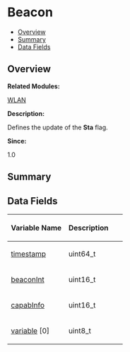 # Beacon<a name="EN-US_TOPIC_0000001054799593"></a>

-   [Overview](#section1399948673165630)
-   [Summary](#section1126989561165630)
-   [Data Fields](#pub-attribs)

## **Overview**<a name="section1399948673165630"></a>

**Related Modules:**

[WLAN](wlan.md)

**Description:**

Defines the update of the  **Sta**  flag. 

**Since:**

1.0

## **Summary**<a name="section1126989561165630"></a>

## Data Fields<a name="pub-attribs"></a>

<a name="table2143677510165630"></a>
<table><thead align="left"><tr id="row1157018444165630"><th class="cellrowborder" valign="top" width="50%" id="mcps1.1.3.1.1"><p id="p548312670165630"><a name="p548312670165630"></a><a name="p548312670165630"></a>Variable Name</p>
</th>
<th class="cellrowborder" valign="top" width="50%" id="mcps1.1.3.1.2"><p id="p1386707447165630"><a name="p1386707447165630"></a><a name="p1386707447165630"></a>Description</p>
</th>
</tr>
</thead>
<tbody><tr id="row452806488165630"><td class="cellrowborder" valign="top" width="50%" headers="mcps1.1.3.1.1 "><p id="p220270852165630"><a name="p220270852165630"></a><a name="p220270852165630"></a><a href="wlan.md#ga9ff8a9a52a3e4f341e7ff49dd7bf76b8">timestamp</a></p>
</td>
<td class="cellrowborder" valign="top" width="50%" headers="mcps1.1.3.1.2 "><p id="p1559035749165630"><a name="p1559035749165630"></a><a name="p1559035749165630"></a>uint64_t </p>
</td>
</tr>
<tr id="row371895734165630"><td class="cellrowborder" valign="top" width="50%" headers="mcps1.1.3.1.1 "><p id="p2013227407165630"><a name="p2013227407165630"></a><a name="p2013227407165630"></a><a href="wlan.md#ga34eacc801b02cefbfe742a6451b95770">beaconInt</a></p>
</td>
<td class="cellrowborder" valign="top" width="50%" headers="mcps1.1.3.1.2 "><p id="p704571154165630"><a name="p704571154165630"></a><a name="p704571154165630"></a>uint16_t </p>
</td>
</tr>
<tr id="row1224327460165630"><td class="cellrowborder" valign="top" width="50%" headers="mcps1.1.3.1.1 "><p id="p956750968165630"><a name="p956750968165630"></a><a name="p956750968165630"></a><a href="wlan.md#gaabddc721f70c869a51d5893ea58012cc">capabInfo</a></p>
</td>
<td class="cellrowborder" valign="top" width="50%" headers="mcps1.1.3.1.2 "><p id="p274824478165630"><a name="p274824478165630"></a><a name="p274824478165630"></a>uint16_t </p>
</td>
</tr>
<tr id="row648204548165630"><td class="cellrowborder" valign="top" width="50%" headers="mcps1.1.3.1.1 "><p id="p2118399405165630"><a name="p2118399405165630"></a><a name="p2118399405165630"></a><a href="wlan.md#ga0de9d9ef52da27a0a11753d152c2fb64">variable</a> [0]</p>
</td>
<td class="cellrowborder" valign="top" width="50%" headers="mcps1.1.3.1.2 "><p id="p469829766165630"><a name="p469829766165630"></a><a name="p469829766165630"></a>uint8_t </p>
</td>
</tr>
</tbody>
</table>

